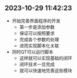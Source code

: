 ## 2023-10-29 11:42:23
* 开始完善界面程序的开发
    * 第一步是添加参数
    * 保证可以按照要求
    * 完成各个参数的处理
    * 进而实现脚本化关联
* 同时QT可以运行脚本
    * 这样就可以实现基础的闭环
    * 闭环技术一旦完成
    * 就可以快速地完善这些模块